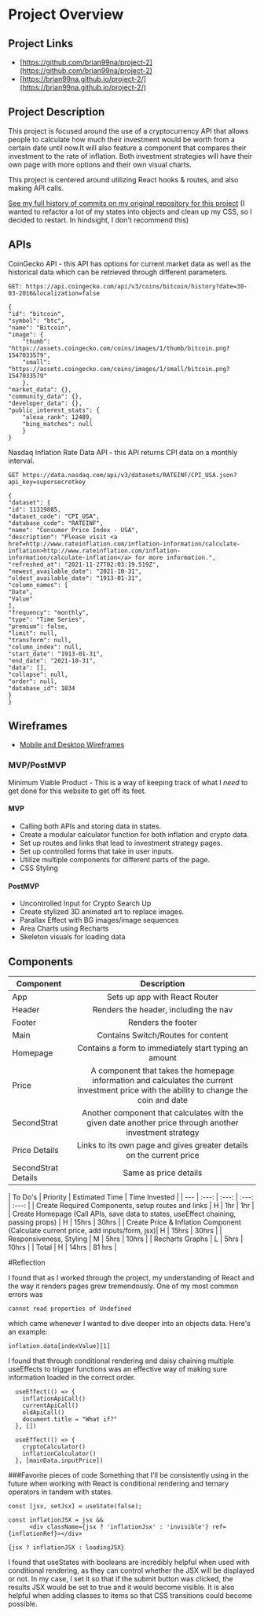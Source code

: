 # Project Overview

## Project Links

- [https://github.com/brian99na/project-2](https://github.com/brian99na/project-2)
- [https://brian99na.github.io/project-2/](https://brian99na.github.io/project-2/)

## Project Description

This project is focused around the use of a cryptocurrency API that allows people to calculate how much their investment would be worth from a certain date until now.It will also feature a component that compares their investment to the rate of inflation.
Both investment strategies will have their own page with more options and their own visual charts.

This project is centered around utilizing React hooks & routes, and also making API calls.

[See my full history of commits on my original repository for this project](https://github.com/brian99na/project-2) 
(I wanted to refactor a lot of my states into objects and clean up my CSS, so I decided to restart. In hindsight, I don't recommend this)

## APIs

CoinGecko API - this API has options for current market data as well as the historical data which can be retrieved through different parameters.

```
GET: https://api.coingecko.com/api/v3/coins/bitcoin/history?date=30-03-2016&localization=false

{
"id": "bitcoin",
"symbol": "btc",
"name": "Bitcoin",
"image": {
	"thumb": "https://assets.coingecko.com/coins/images/1/thumb/bitcoin.png?1547033579",
	"small": "https://assets.coingecko.com/coins/images/1/small/bitcoin.png?1547033579"
	},
"market_data": {},
"community_data": {},
"developer_data": {},
"public_interest_stats": {
	"alexa_rank": 12489,
	"bing_matches": null
	}
}
```
Nasdaq Inflation Rate Data API - this API returns CPI data on a monthly interval.
```
GET https://data.nasdaq.com/api/v3/datasets/RATEINF/CPI_USA.json?api_key=supersecretkey

{
"dataset": {
"id": 11319885,
"dataset_code": "CPI_USA",
"database_code": "RATEINF",
"name": "Consumer Price Index - USA",
"description": "Please visit <a href=http://www.rateinflation.com/inflation-information/calculate-inflation>http://www.rateinflation.com/inflation-information/calculate-inflation</a> for more information.",
"refreshed_at": "2021-11-27T02:03:19.519Z",
"newest_available_date": "2021-10-31",
"oldest_available_date": "1913-01-31",
"column_names": [
"Date",
"Value"
],
"frequency": "monthly",
"type": "Time Series",
"premium": false,
"limit": null,
"transform": null,
"column_index": null,
"start_date": "1913-01-31",
"end_date": "2021-10-31",
"data": [],
"collapse": null,
"order": null,
"database_id": 1034
}
}
```


## Wireframes

- [Mobile and Desktop Wireframes](https://www.figma.com/file/nVvxhFwbIqFPyypM3msA2z/Untitled?node-id=0%3A1)


### MVP/PostMVP

Minimum Viable Product - This is a way of keeping track of what I *need* to get done for this website to get off its feet.

#### MVP
- Calling both APIs and storing data in states.
- Create a modular calculator function for both inflation and crypto data.
- Set up routes and links that lead to investment strategy pages.
- Set up controlled forms that take in user inputs. 
- Utilize multiple components for different parts of the page.
- CSS Styling

#### PostMVP

- Uncontrolled Input for Crypto Search Up
- Create stylized 3D animated art to replace images.
- Parallax Effect with BG images/image sequences
- Area Charts using Recharts
- Skeleton visuals for loading data

## Components

| Component | Description | 
| --- | :---: |  
| App | Sets up app with React Router | 
| Header | Renders the header, including the nav | 
| Footer | Renders the footer |
| Main | Contains Switch/Routes for content |
| Homepage | Contains a form to immediately start typing an amount | 
| Price | A component that takes the homepage information and calculates the current investment price with the ability to change the coin and date |
| SecondStrat | Another component that calculates with the given date another price through another investment strategy |
| Price Details | Links to its own page and gives greater details on the current price |
| SecondStrat Details | Same as price details |

| To Do's | Priority | Estimated Time | Time Invested |
| --- | :---: |  :---: | :---: | :---: |
| Create Required Components, setup routes and links | H | 1hr | 1hr | 
| Create Homepage (Call APIs, save data to states, useEffect chaining, passing props) | H | 15hrs | 30hrs | 
| Create Price & Inflation Component (Calculate current price, add inputs/form, jsx)| H | 15hrs | 30hrs | 
| Responsiveness, Styling | M | 5hrs | 10hrs | 
| Recharts Graphs | L | 5hrs | 10hrs | 
| Total | H | 14hrs | 81 hrs |

#Reflection

 I found that as I worked through the project, my understanding of React and the way it renders pages grew tremendously. One of my most common errors was 
```
cannot read properties of Undefined
```
which came whenever I wanted to dive deeper into an objects data. Here's an example:
```
inflation.data[indexValue][1]
```
I found that through conditional rendering and daisy chaining multiple useEffects to trigger functions was an effective way of making sure information loaded in the correct order.
```
  useEffect(() => {
    inflationApiCall()
    currentApiCall()
    oldApiCall()
    document.title = "What if?"
  }, [])

  useEffect(() => {
    cryptoCalculator()
    inflationCalculator()
  }, [mainData.inputPrice])
```

###Favorite pieces of code
Something that I'll be consistently using in the future when working with React is conditional rendering and ternary operators in tandem with states.

```
const [jsx, setJsx] = useState(false);

const inflationJSX = jsx &&
      <div className={jsx ? 'inflationJsx' : 'invisible'} ref={inflationRef}></div>

{jsx ? inflationJSX : loadingJSX}
```
I found that useStates with booleans are incredibly helpful when used with conditional rendering, as they can control whether the JSX will be displayed or not. In my case, I set it so that if the submit button was clicked, the results JSX would be set to true and it would become visible. It is also helpful when adding classes to items so that CSS transitions could become possible. 